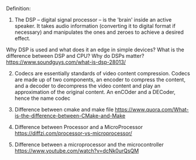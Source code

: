 
Definition: 
1. The DSP – digital signal processor – is the 'brain' inside an active speaker. It takes audio information (converting it to digital format if necessary) and manipulates the ones 
and zeroes to achieve a desired effect.

Why DSP is used and what does it an edge in simple devices?
What is the difference between DSP and CPU?
Why do DSPs matter?
https://www.soundguys.com/what-is-dsp-28013/


2. Codecs are essentially standards of video content compression. Codecs are made up of two components, an encoder to compress the content, and a decoder to decompress the video content and play an approximation of the original content. An enCOder and a DECoder, hence the name codec

3. Difference between cmake and make file
https://www.quora.com/What-is-the-difference-between-CMake-and-Make

4. Difference between Processor and a MicroProcessor
https://diffzi.com/processor-vs-microprocessor/

5. Difference between a microprocessor and the microcontroller
https://www.youtube.com/watch?v=dcNk0urQsQM



